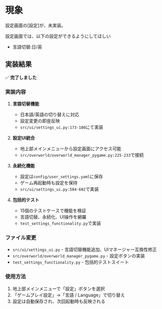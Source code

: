 # 現象

設定画面の[設定]が、未実装。

設定画面では、以下の設定ができるようにしてほしい

* 言語切替:日/英

## 実装結果

✅ **完了しました**

### 実装内容

1. **言語切替機能**
   - 日本語/英語の切り替えに対応
   - 設定変更の即座反映
   - `src/ui/settings_ui.py:173-180`にて実装

2. **設定UI統合**
   - 地上部メインメニューから設定画面にアクセス可能
   - `src/overworld/overworld_manager_pygame.py:225-233`で接続

3. **永続化機能**
   - 設定は`config/user_settings.yaml`に保存
   - ゲーム再起動時も設定を保持
   - `src/ui/settings_ui.py:584-602`で実装

4. **包括的テスト**
   - 15個のテストケースで機能を検証
   - 言語切替、永続化、UI操作を網羅
   - `test_settings_functionality.py`で実装

### ファイル変更

- `src/ui/settings_ui.py` - 言語切替機能追加、UIマネージャー互換性修正
- `src/overworld/overworld_manager_pygame.py` - 設定ボタンの実装
- `test_settings_functionality.py` - 包括的テストスイート

### 使用方法

1. 地上部メインメニューで「設定」ボタンを選択
2. 「ゲームプレイ設定」→「言語 / Language」で切り替え
3. 設定は自動保存され、次回起動時も反映される
